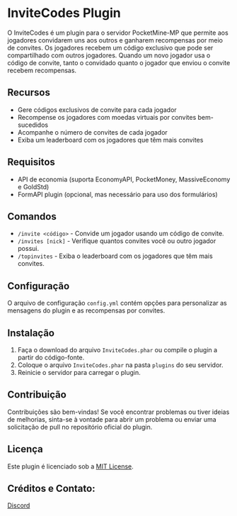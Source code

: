 # InviteCodes Plugin

O InviteCodes é um plugin para o servidor PocketMine-MP que permite aos jogadores convidarem uns aos outros e ganharem recompensas por meio de convites. Os jogadores recebem um código exclusivo que pode ser compartilhado com outros jogadores. Quando um novo jogador usa o código de convite, tanto o convidado quanto o jogador que enviou o convite recebem recompensas.

## Recursos

- Gere códigos exclusivos de convite para cada jogador
- Recompense os jogadores com moedas virtuais por convites bem-sucedidos
- Acompanhe o número de convites de cada jogador
- Exiba um leaderboard com os jogadores que têm mais convites

## Requisitos

- API de economia (suporta EconomyAPI, PocketMoney, MassiveEconomy e GoldStd)
- FormAPI plugin (opcional, mas necessário para uso dos formulários)

## Comandos

- `/invite <código>` - Convide um jogador usando um código de convite.
- `/invites [nick]` - Verifique quantos convites você ou outro jogador possui.
- `/topinvites` - Exiba o leaderboard com os jogadores que têm mais convites.

## Configuração

O arquivo de configuração `config.yml` contém opções para personalizar as mensagens do plugin e as recompensas por convites.

## Instalação

1. Faça o download do arquivo `InviteCodes.phar` ou compile o plugin a partir do código-fonte.
2. Coloque o arquivo `InviteCodes.phar` na pasta `plugins` do seu servidor.
3. Reinicie o servidor para carregar o plugin.

## Contribuição

Contribuições são bem-vindas! Se você encontrar problemas ou tiver ideias de melhorias, sinta-se à vontade para abrir um problema ou enviar uma solicitação de pull no repositório oficial do plugin.

## Licença

Este plugin é licenciado sob a [MIT License](LICENSE).

## Créditos e Contato:
[Discord](https://discord.gg/mswtZETUSE)
